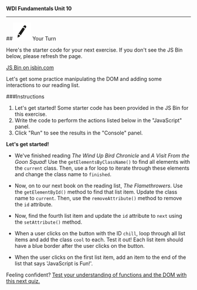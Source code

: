 **WDI Fundamentals Unit 10**

---

##![Your Turn](../assets/exercise.png) Your Turn

Here's the starter code for your next exercise. If you don't see the JS Bin below, please refresh the page.

<a class="jsbin-embed" href="http://jsbin.com/gokecos/1/embed?html&height600">JS Bin on jsbin.com</a><script src="http://static.jsbin.com/js/embed.min.js?3.35.12"></script>

Let's get some practice manipulating the DOM and adding some interactions to our reading list.

###Instructions

1) Let's get started! Some starter code has been provided in the JS Bin for this exercise.
2) Write the code to perform the actions listed below in the "JavaScript" panel.
3) Click "Run" to see the results in the "Console" panel.

**Let's get started!**

* We've finished reading *The Wind Up Bird Chronicle* and *A Visit From the Goon Squad*! Use the `getElementsByClassName()` to find all elements with the `current` class. Then, use a for loop to iterate through these elements and change the class name to `finished`.

* Now, on to our next book on the reading list, *The Flamethrowers*. Use the `getElementById()` method to find that list item. Update the class name to `current`. Then, use the `removeAttribute()` method to remove the `id` attribute.

* Now, find the fourth list item and update the `id` attribute to `next` using the `setAttribute()` method.

* When a user clicks on the button with the ID `chill`, loop through all list items and add the class `cool` to each. Test it out! Each list item should have a blue border after the user clicks on the button.

* When the user clicks on the first list item, add an item to the end of the list that says 'JavaScript is Fun!'.


Feeling confident? [Test your understanding of functions and the DOM with this next quiz.](12_quiz.md)
